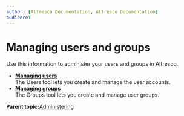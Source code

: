 ```yaml
---
author: [Alfresco Documentation, Alfresco Documentation]
audience: 
---
```


# Managing users and groups

Use this information to administer your users and groups in Alfresco.



-   **[Managing users](../concepts/admintools-users-intro.md)**  
The Users tool lets you create and manage the user accounts.
-   **[Managing groups](../concepts/admintools-groups-intro.md)**  
The Groups tool lets you create and manage user groups.

**Parent topic:**[Administering](../concepts/ch-administering.md)

